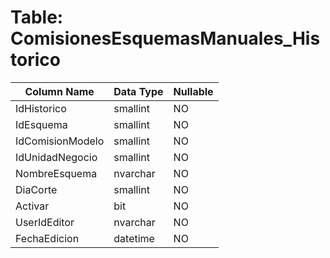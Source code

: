 # Table: ComisionesEsquemasManuales_Historico

| Column Name | Data Type | Nullable |
|-------------|-----------|----------|
| IdHistorico | smallint | NO |
| IdEsquema | smallint | NO |
| IdComisionModelo | smallint | NO |
| IdUnidadNegocio | smallint | NO |
| NombreEsquema | nvarchar | NO |
| DiaCorte | smallint | NO |
| Activar | bit | NO |
| UserIdEditor | nvarchar | NO |
| FechaEdicion | datetime | NO |
